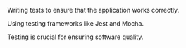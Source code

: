 Writing tests to ensure that the application works correctly.

Using testing frameworks like Jest and Mocha.

Testing is crucial for ensuring software quality.